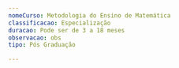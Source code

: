 ```yaml
---
nomeCurso: Metodologia do Ensino de Matemática
classificacao: Especialização
duracao: Pode ser de 3 a 18 meses
observacao: obs
tipo: Pós Graduação

---
```


